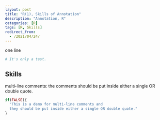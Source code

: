 ```yaml
---
layout: post
title: "R(1), Skills of Annotation"
description: "Annotation, R"
categories: [R]
tags: [R, Skills]
redirect_from:
  - /2021/04/24/
---
```


one line

```R
# It's only a test.
```

## Skills

multi-line comments: the comments should be put inside either a single OR double quote.

```R
if(FALSE){
  "This is a demo for multi-line comments and 
  they should be put inside either a single OR double quote."
}
```
